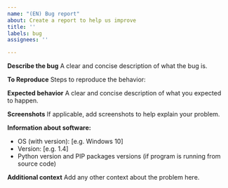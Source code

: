 ```yaml
---
name: "(EN) Bug report"
about: Create a report to help us improve
title: ''
labels: bug
assignees: ''

---
```


**Describe the bug**
A clear and concise description of what the bug is.

**To Reproduce**
Steps to reproduce the behavior:

**Expected behavior**
A clear and concise description of what you expected to happen.

**Screenshots**
If applicable, add screenshots to help explain your problem.

**Information about software:**
 - OS (with version): [e.g. Windows 10]
 - Version: [e.g. 1.4]
 - Python version and PIP packages versions (if program is running from source code)

**Additional context**
Add any other context about the problem here.

